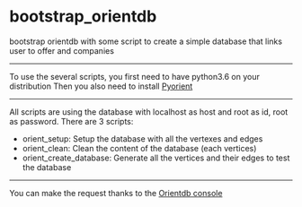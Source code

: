 # bootstrap_orientdb
bootstrap orientdb with some script to create a simple database that links user to offer and companies

---

To use the several scripts, you first need to have python3.6 on your distribution
Then you also need to install [Pyorient](https://github.com/mogui/pyorient)

---

All scripts are using the database with localhost as host and root as id, root as password.
There are 3 scripts:

* orient_setup: Setup the database with all the vertexes and edges
* orient_clean: Clean the content of the database (each vertices)
* orient_create_database: Generate all the vertices and their edges to test the database

---

You can make the request thanks to the [Orientdb console](https://orientdb.com/docs/last/Tutorial-Run-the-console.html)
